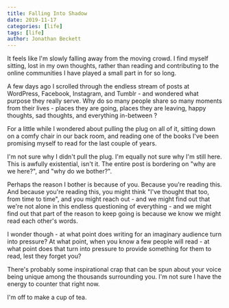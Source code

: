 ```yaml
---
title: Falling Into Shadow
date: 2019-11-17
categories: [life]
tags: [life]
author: Jonathan Beckett
---
```


It feels like I'm slowly falling away from the moving crowd. I find myself sitting, lost in my own thoughts, rather than reading and contributing to the online communities I have played a small part in for so long.

A few days ago I scrolled through the endless stream of posts at WordPress, Facebook, Instagram, and Tumblr - and wondered what purpose they really serve. Why do so many people share so many moments from their lives - places they are going, places they are leaving, happy thoughts, sad thoughts, and everything in-between ?

For a little while I wondered about pulling the plug on all of it, sitting down on a comfy chair in our back room, and reading one of the books I've been promising myself to read for the last couple of years.

I'm not sure why I didn't pull the plug. I'm equally not sure why I'm still here. This is awfully existential, isn't it. The entire post is bordering on "why are we here?", and "why do we bother?".

Perhaps the reason I bother is because of you. Because you're reading this. And because you're reading this, you might think "I've thought that too, from time to time", and you might reach out - and we might find out that we're not alone in this endless questioning of everything - and we might find out that part of the reason to keep going is because we know we might read each other's words.

I wonder though - at what point does writing for an imaginary audience turn into pressure? At what point, when you know a few people will read - at what point does that turn into pressure to provide something for them to read, lest they forget you?

There's probably some inspirational crap that can be spun about your voice being unique among the thousands surrounding you. I'm not sure I have the energy to counter that right now.

I'm off to make a cup of tea.
